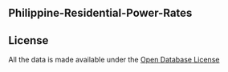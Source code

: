 ## Philippine-Residential-Power-Rates

## License

All the data is made available under the [Open Database License](http://opendatacommons.org/licenses/odbl/1.0/)

